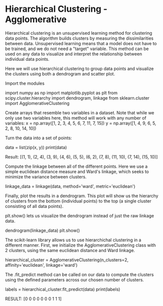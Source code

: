 # Hierarchical Clustering - Agglomerative

Hierarchical clustering is an unsupervised learning method for clustering data points. The algorithm builds clusters by measuring the dissimilarities between data. Unsupervised learning means that a model does not have to be trained, and we do not need a "target" variable. This method can be used on any data to visualize and interpret the relationship between individual data points.

Here we will use hierarchical clustering to group data points and visualize the clusters using both a dendrogram and scatter plot.

Import the modules 

import numpy as np
import matplotlib.pyplot as plt
from scipy.cluster.hierarchy import dendrogram, linkage
from sklearn.cluster import AgglomerativeClustering

Create arrays that resemble two variables in a dataset. Note that while we only use two variables here, this method will work with any number of variables:
x = np.array([1, 2, 3, 4, 5, 6, 7, 11, 7, 15])
y = np.array([1, 4, 9, 6, 5, 2, 8, 10, 14, 10])

Turn the data into a set of points:

data = list(zip(x, y))
print(data)

Result:
[(1, 1), (2, 4), (3, 9), (4, 6), (5, 5), (6, 2), (7, 8), (11, 10), (7, 14), (15, 10)]

Compute the linkage between all of the different points. Here we use a simple euclidean distance measure and Ward's linkage, which seeks to minimize the variance between clusters.

linkage_data = linkage(data, method='ward', metric='euclidean')

Finally, plot the results in a dendrogram. This plot will show us the hierarchy of clusters from the bottom (individual points) to the top (a single cluster consisting of all data points).

plt.show() lets us visualize the dendrogram instead of just the raw linkage data.

dendrogram(linkage_data)
plt.show()

The scikit-learn library allows us to use hierarchichal clustering in a different manner. First, we initialize the AgglomerativeClustering class with 2 clusters, using the same euclidean distance and Ward linkage.

hierarchical_cluster = AgglomerativeClustering(n_clusters=2, affinity='euclidean', linkage='ward')

The .fit_predict method can be called on our data to compute the clusters using the defined parameters across our chosen number of clusters.

labels = hierarchical_cluster.fit_predict(data) print(labels)

RESULT: 
[0 0 0 0 0 0 0 1 1 1]
